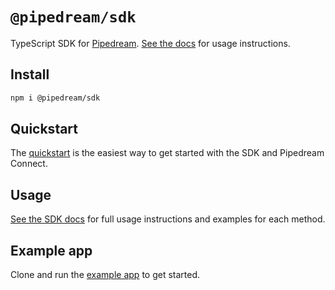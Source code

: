 # `@pipedream/sdk`

TypeScript SDK for [Pipedream](https://pipedream.com). [See the docs](https://pipedream.com/docs/connect) for usage instructions.

## Install

```bash
npm i @pipedream/sdk
```

## Quickstart

The [quickstart](https://pipedream.com/docs/connect/quickstart) is the easiest way to get started with the SDK and Pipedream Connect.

## Usage

[See the SDK docs](https://pipedream.com/docs/connect) for full usage instructions and examples for each method.

## Example app

Clone and run the [example app](https://github.com/PipedreamHQ/pipedream-connect-examples/) to get started.
